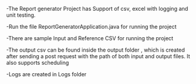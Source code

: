 -The Report generator Project has Support of csv, excel with logging and unit testing.

-Run the file ReportGeneratorApplication.java for running the project

-There are sample Input and Reference CSV for running the project

-The output csv can be found inside the output folder , which is created after sending a post request with the path of both input and output files. It also supports scheduling

-Logs are created in Logs folder
